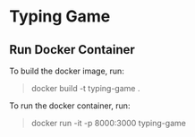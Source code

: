 # Typing Game

## Run Docker Container

To build the docker image, run:

> docker build -t typing-game .

To run the docker container, run: 

>docker run -it -p 8000:3000 typing-game